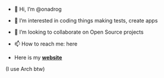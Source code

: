 -   👋 Hi, I’m @onadrog
-   👀 I’m interested in coding things making tests, create apps
-   💞️ I’m looking to collaborate on Open Source projects
-   📫 How to reach me: here

- Here is my [**website**](https://onadrog.github.io/)

(I use Arch btw)
